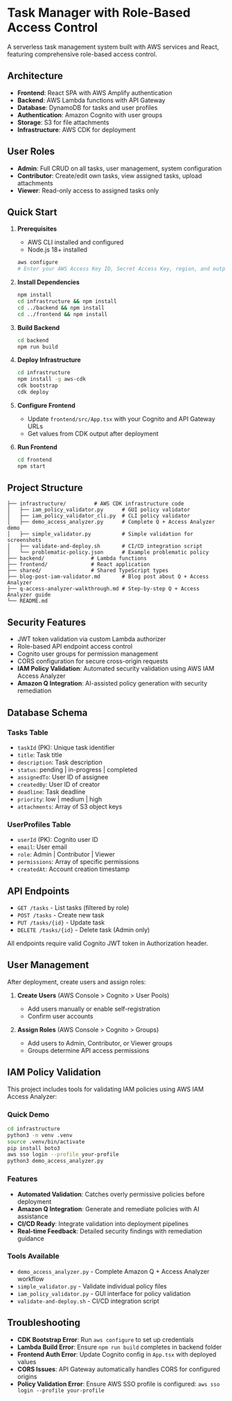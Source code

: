 # Task Manager with Role-Based Access Control

A serverless task management system built with AWS services and React, featuring comprehensive role-based access control.

## Architecture

- **Frontend**: React SPA with AWS Amplify authentication
- **Backend**: AWS Lambda functions with API Gateway
- **Database**: DynamoDB for tasks and user profiles
- **Authentication**: Amazon Cognito with user groups
- **Storage**: S3 for file attachments
- **Infrastructure**: AWS CDK for deployment

## User Roles

- **Admin**: Full CRUD on all tasks, user management, system configuration
- **Contributor**: Create/edit own tasks, view assigned tasks, upload attachments
- **Viewer**: Read-only access to assigned tasks only

## Quick Start

1. **Prerequisites**
   - AWS CLI installed and configured
   - Node.js 18+ installed
   ```bash
   aws configure
   # Enter your AWS Access Key ID, Secret Access Key, region, and output format
   ```

2. **Install Dependencies**
   ```bash
   npm install
   cd infrastructure && npm install
   cd ../backend && npm install
   cd ../frontend && npm install
   ```

3. **Build Backend**
   ```bash
   cd backend
   npm run build
   ```

4. **Deploy Infrastructure**
   ```bash
   cd infrastructure
   npm install -g aws-cdk
   cdk bootstrap
   cdk deploy
   ```

5. **Configure Frontend**
   - Update `frontend/src/App.tsx` with your Cognito and API Gateway URLs
   - Get values from CDK output after deployment

6. **Run Frontend**
   ```bash
   cd frontend
   npm start
   ```

## Project Structure

```
├── infrastructure/         # AWS CDK infrastructure code
│   ├── iam_policy_validator.py      # GUI policy validator
│   ├── iam_policy_validator_cli.py  # CLI policy validator
│   ├── demo_access_analyzer.py      # Complete Q + Access Analyzer demo
│   ├── simple_validator.py          # Simple validation for screenshots
│   ├── validate-and-deploy.sh       # CI/CD integration script
│   └── problematic-policy.json      # Example problematic policy
├── backend/               # Lambda functions
├── frontend/              # React application
├── shared/                # Shared TypeScript types
├── blog-post-iam-validator.md       # Blog post about Q + Access Analyzer
├── q-access-analyzer-walkthrough.md # Step-by-step Q + Access Analyzer guide
└── README.md
```

## Security Features

- JWT token validation via custom Lambda authorizer
- Role-based API endpoint access control
- Cognito user groups for permission management
- CORS configuration for secure cross-origin requests
- **IAM Policy Validation**: Automated security validation using AWS IAM Access Analyzer
- **Amazon Q Integration**: AI-assisted policy generation with security remediation

## Database Schema

### Tasks Table
- `taskId` (PK): Unique task identifier
- `title`: Task title
- `description`: Task description
- `status`: pending | in-progress | completed
- `assignedTo`: User ID of assignee
- `createdBy`: User ID of creator
- `deadline`: Task deadline
- `priority`: low | medium | high
- `attachments`: Array of S3 object keys

### UserProfiles Table
- `userId` (PK): Cognito user ID
- `email`: User email
- `role`: Admin | Contributor | Viewer
- `permissions`: Array of specific permissions
- `createdAt`: Account creation timestamp

## API Endpoints

- `GET /tasks` - List tasks (filtered by role)
- `POST /tasks` - Create new task
- `PUT /tasks/{id}` - Update task
- `DELETE /tasks/{id}` - Delete task (Admin only)

All endpoints require valid Cognito JWT token in Authorization header.

## User Management

After deployment, create users and assign roles:

1. **Create Users** (AWS Console > Cognito > User Pools)
   - Add users manually or enable self-registration
   - Confirm user accounts

2. **Assign Roles** (AWS Console > Cognito > Groups)
   - Add users to Admin, Contributor, or Viewer groups
   - Groups determine API access permissions

## IAM Policy Validation

This project includes tools for validating IAM policies using AWS IAM Access Analyzer:

### Quick Demo
```bash
cd infrastructure
python3 -m venv .venv
source .venv/bin/activate
pip install boto3
aws sso login --profile your-profile
python3 demo_access_analyzer.py
```

### Features
- **Automated Validation**: Catches overly permissive policies before deployment
- **Amazon Q Integration**: Generate and remediate policies with AI assistance
- **CI/CD Ready**: Integrate validation into deployment pipelines
- **Real-time Feedback**: Detailed security findings with remediation guidance

### Tools Available
- `demo_access_analyzer.py` - Complete Amazon Q + Access Analyzer workflow
- `simple_validator.py` - Validate individual policy files
- `iam_policy_validator.py` - GUI interface for policy validation
- `validate-and-deploy.sh` - CI/CD integration script

## Troubleshooting

- **CDK Bootstrap Error**: Run `aws configure` to set up credentials
- **Lambda Build Error**: Ensure `npm run build` completes in backend folder
- **Frontend Auth Error**: Update Cognito config in `App.tsx` with deployed values
- **CORS Issues**: API Gateway automatically handles CORS for configured origins
- **Policy Validation Error**: Ensure AWS SSO profile is configured: `aws sso login --profile your-profile`